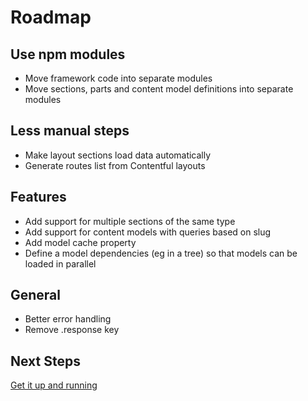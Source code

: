 # Roadmap

## Use npm modules

- Move framework code into separate modules
- Move sections, parts and content model definitions into separate modules


## Less manual steps

- Make layout sections load data automatically
- Generate routes list from Contentful layouts


## Features

- Add support for multiple sections of the same type
- Add support for content models with queries based on slug
- Add model cache property
- Define a model dependencies (eg in a tree) so that models can be loaded in
  parallel


## General

- Better error handling
- Remove .response key


## Next Steps

[Get it up and running](./docs/setup.md)

